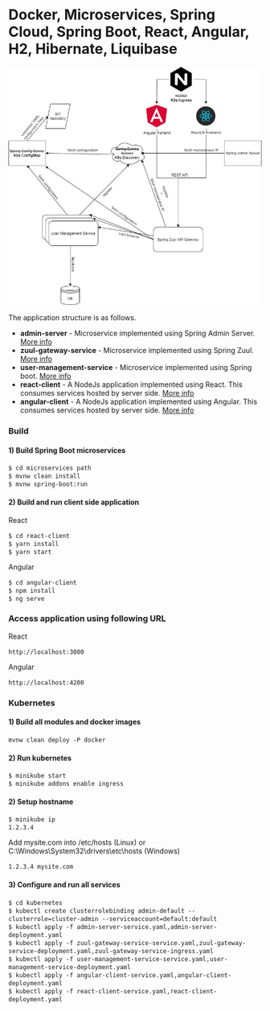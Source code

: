 # Docker, Microservices, Spring Cloud, Spring Boot, React, Angular, H2, Hibernate, Liquibase

![Microservice Arhitecture](Spring_Cloud_Architecture.jpg)

The application structure is as follows.
- **admin-server** - Microservice implemented using Spring Admin Server. [More info](admin-server/README.md)
- **zuul-gateway-service** - Microservice implemented using Spring Zuul. [More info](zuul-gateway-service/README.md)
- **user-management-service** - Microservice implemented using Spring boot. [More info](user-management-service/README.md)
- **react-client** - A NodeJs application implemented using React. This consumes services hosted by server side. [More info](react-client/README.md)
- **angular-client** - A NodeJs application implemented using Angular. This consumes services hosted by server side. [More info](angular-client/README.md)

### Build

#### 1) Build Spring Boot microservices
   
```
$ cd microservices path
$ mvnw clean install
$ mvnw spring-boot:run
```

#### 2) Build and run client side application

React
```
$ cd react-client
$ yarn install
$ yarn start
```

Angular
```
$ cd angular-client
$ npm install
$ ng serve
```

### Access application using following URL

React
```
http://localhost:3000
```

Angular
```
http://localhost:4200
```

### Kubernetes

#### 1) Build all modules and docker images

```
mvnw clean deploy -P docker
```

#### 2) Run kubernetes

```
$ minikube start
$ minikube addons enable ingress
```

#### 2) Setup hostname

```
$ minikube ip
1.2.3.4
```

Add mysite.com into /etc/hosts (Linux) or C:\Windows\System32\drivers\etc\hosts  (Windows)
```
1.2.3.4 mysite.com
```

#### 3) Configure and run all services

```
$ cd kubernetes
$ kubectl create clusterrolebinding admin-default --clusterrole=cluster-admin --serviceaccount=default:default
$ kubectl apply -f admin-server-service.yaml,admin-server-deployment.yaml
$ kubectl apply -f zuul-gateway-service-service.yaml,zuul-gateway-service-deployment.yaml,zuul-gateway-service-ingress.yaml
$ kubectl apply -f user-management-service-service.yaml,user-management-service-deployment.yaml
$ kubectl apply -f angular-client-service.yaml,angular-client-deployment.yaml
$ kubectl apply -f react-client-service.yaml,react-client-deployment.yaml
```
